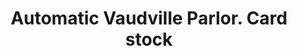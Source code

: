 ---
doi: 10.7916/D8R22CG4
date_other: '1905'
date_other_textual: '1905'
form: printed ephemera
genre:
- Card stock
name:
- Automatic Vaudville Parlor
object_in_context_url: https://biggert.cul.columbia.edu/items/view/ave_biggert_01304
subject_hierarchical_geographic:
- Euclid Beach Park, Ohio, United States
subject_name:
- Automatic Vaudville Parlor
title: Automatic Vaudville Parlor. Card stock
sort_title: Automatic Vaudville Parlor. Card stock
call_number: ave_biggert_01304
coordinates:
- 41.580,-81.570
pid: ave_biggert_01304
identifiers: ave_biggert_01304
thumbnail: https://derivativo-3.library.columbia.edu/iiif/2/ldpd:343335/full/!256,256/0/native.jpg
permalink: /biggert/ave_biggert_01304/
layout: iiif-image-page
---